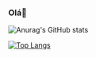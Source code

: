 ### Olá👋

 
![Anurag's GitHub stats](https://github-readme-stats.vercel.app/api?username=MatheusJoelho&show_icons=true&theme=radical)
         
     
[![Top Langs](https://github-readme-stats.vercel.app/api/top-langs/?username=MatheusJoelho&layout=compact&theme=radical)](https://github.com/anuraghazra/github-readme-stats)
        



